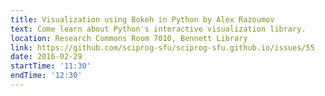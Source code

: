 ```yaml
---
title: Visualization using Bokeh in Python by Alex Razoumov
text: Come learn about Python's interactive visualization library.
location: Research Commons Room 7010, Bennett Library
link: https://github.com/sciprog-sfu/sciprog-sfu.github.io/issues/55
date: 2016-02-29
startTime: '11:30'
endTime: '12:30'
---
```

